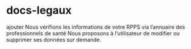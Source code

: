# docs-legaux

ajouter 
Nous vérifions les informations de votre RPPS via l’annuaire des professionnels de santé
Nous proposons à l’utilisateur de modifier ou supprimer ses données sur demande.

